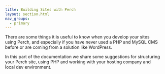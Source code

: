 ```yaml
---
title: Building Sites with Perch
layout: section.html
nav_groups:
  - primary
---
```


There are some things it is useful to know when you develop your sites using Perch, and especially if you have never used a PHP and MySQL CMS before or are coming from a solution like WordPress.

In this part of the documentation we share some suggestions for structuring your Perch site, using PHP and working with your hosting company and local dev environment.
